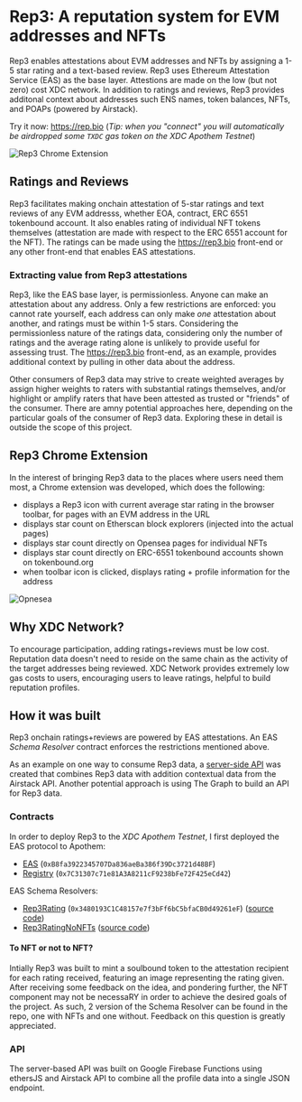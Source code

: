 # Rep3: A reputation system for EVM addresses and NFTs

Rep3 enables attestations about EVM addresses and NFTs by assigning a 1-5 star rating and a text-based review. Rep3 uses Ethereum Attestation Service (EAS) as the base layer. Attestions are made on the low (but not zero) cost XDC network. In addition to ratings and reviews, Rep3 provides additonal context about addresses such ENS names, token balances, NFTs, and POAPs (powered by Airstack).

Try it now: https://rep.bio (_Tip: when you "connect" you will automatically be airdropped some `TXDC` gas token on the XDC Apothem Testnet_)

![Rep3 Chrome Extension](https://rep3.bio/images/eas.png)

## Ratings and Reviews

Rep3 facilitates making onchain attestation of 5-star ratings and text reviews of any EVM addresss, whether EOA, contract, ERC 6551 tokenbound account. It also enables rating of individual NFT tokens themselves (attestation are made with respect to the ERC 6551 account for the NFT). The ratings can be made using the https://rep3.bio front-end or any other front-end that enables EAS attestations.

### Extracting value from Rep3 attestations

Rep3, like the EAS base layer, is permissionless. Anyone can make an attestation about any address. Only a few restrictions are enforced: you cannot rate yourself, each address can only make _one_ attestation about another, and ratings must be within 1-5 stars. Considering the permissionless nature of the ratings data, considering only the number of ratings and the average rating alone is unlikely to provide useful for assessing trust. The https://rep3.bio front-end, as an example, provides additional context by pulling in other data about the address.

Other consumers of Rep3 data may strive to create weighted averages by assign higher weights to raters with substantial ratings themselves, and/or highlight or amplify raters that have been attested as trusted or "friends" of the consumer. There are amny potential approaches here, depending on the particular goals of the consumer of Rep3 data. Exploring these in detail is outside the scope of this project.

## Rep3 Chrome Extension

In the interest of bringing Rep3 data to the places where users need them most, a Chrome extension was developed, which does the following:
- displays a Rep3 icon with current average star rating in the browser toolbar, for pages with an EVM address in the URL
- displays star count on Etherscan block explorers (injected into the actual pages)
- displays star count directly on Opensea pages for individual NFTs
- displays star count directly on ERC-6551 tokenbound accounts shown on tokenbound.org 
- when toolbar icon is clicked, displays rating + profile information for the address

![Opnesea](https://rep3.bio/images/opensea.png)

## Why XDC Network?

To encourage participation, adding ratings+reviews must be low cost. Reputation data doesn't need to reside on the same chain as the activity of the target addresses being reviewed. XDC Network provides extremely low gas costs to users, encouraging users to leave ratings, helpful to build reputation profiles.

## How it was built

Rep3 onchain ratings+reviews are powered by EAS attestations. An EAS _Schema Resolver_ contract enforces the restrictions mentioned above.

As an example on one way to consume Rep3 data, a [server-side API](/server/functions/rep3/index.js#L285) was created that combines Rep3 data with addition contextual data from the Airstack API. Another potential approach is using The Graph to build an API for Rep3 data.

### Contracts

In order to deploy Rep3 to the _XDC Apothem Testnet_, I first deployed the EAS protocol to Apothem:

- [EAS](https://explorer.apothem.network/address/0xB8fa3922345707Da836aeBa386f39Dc3721d48BF#transactions) (`0xB8fa3922345707Da836aeBa386f39Dc3721d48BF`)
- [Registry](https://explorer.apothem.network/address/xdc7c31307c71e81a3a8211cf9238bfe72f425ecd42#transactions) (`0x7C31307c71e81A3A8211cF9238bFe72F425eCd42`)

EAS Schema Resolvers:

- [Rep3Rating](https://explorer.apothem.network/address/0x3480193C1C48157e7f3bFf6bC5bfaCB0d49261eF#transactions) (`0x3480193C1C48157e7f3bFf6bC5bfaCB0d49261eF`) ([source code](/contracts/Rep3Rating.sol))
- [Rep3RatingNoNFTs](/contracts/Rep3RatingNoNFTs.sol) ([source code](/contracts/Rep3RatingNoNFTs.sol))

#### To NFT or not to NFT?

Intially Rep3 was built to mint a soulbound token to the attestation recipient for each rating received, featuring an image representing the rating given. After receiving some feedback on the idea, and pondering further, the NFT component may not be necessaRY in order to achieve the desired goals of the project. As such, 2 version of the Schema Resolver can be found in the repo, one with NFTs and one without. Feedback on this question is greatly appreciated.

### API

The server-based API was built on Google Firebase Functions using ethersJS and Airstack API to combine all the profile data into a single JSON endpoint.

